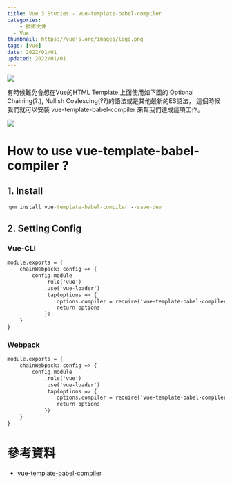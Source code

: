 ```yaml
---
title: Vue 3 Studies - Vue-template-babel-compiler
categories:
	- 技術文件
  - Vue
thumbnail: https://vuejs.org/images/logo.png
tags: [Vue]
date: 2022/01/01
updated: 2022/01/01
---
```

![](https://cythilya.github.io/assets/vue/2017-05-21-vue-logo.png)


有時候難免會想在Vue的HTML Template 上面使用如下圖的 Optional Chaining(?.), Nullish Coalescing(??)的語法或是其他最新的ES語法，
這個時候我們就可以安裝 vue-template-babel-compiler 來幫我們達成這項工作。
<!-- more --> 
![](https://user-images.githubusercontent.com/14243906/127761300-076db45a-cdce-4fda-bd02-1f4fa96de6d8.png)

# How to use vue-template-babel-compiler ?

## 1. Install

```cmd
npm install vue-template-babel-compiler --save-dev
```

## 2. Setting Config

### Vue-CLI
```html
module.exports = {
    chainWebpack: config => {
        config.module
            .rule('vue')
            .use('vue-loader')
            .tap(options => {
                options.compiler = require('vue-template-babel-compiler')
                return options
            })
    }
}
```

### Webpack
```html
module.exports = {
    chainWebpack: config => {
        config.module
            .rule('vue')
            .use('vue-loader')
            .tap(options => {
                options.compiler = require('vue-template-babel-compiler')
                return options
            })
    }
}
```

# 參考資料
* [vue-template-babel-compiler](https://www.npmjs.com/package/vue-template-babel-compiler/)